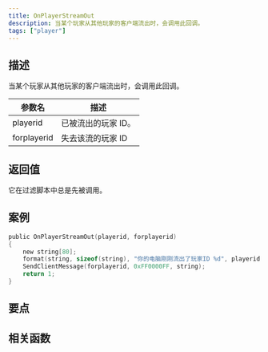```yaml
---
title: OnPlayerStreamOut
description: 当某个玩家从其他玩家的客户端流出时，会调用此回调。
tags: ["player"]
---
```


## 描述

当某个玩家从其他玩家的客户端流出时，会调用此回调。

| 参数名      | 描述                |
| ----------- | ------------------- |
| playerid    | 已被流出的玩家 ID。 |
| forplayerid | 失去该流的玩家 ID   |

## 返回值

它在过滤脚本中总是先被调用。

## 案例

```c
public OnPlayerStreamOut(playerid, forplayerid)
{
    new string[80];
    format(string, sizeof(string), "你的电脑刚刚流出了玩家ID %d", playerid);
    SendClientMessage(forplayerid, 0xFF0000FF, string);
    return 1;
}
```

## 要点

<TipNPCCallbacksCN />

## 相关函数
